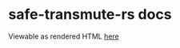 # safe-transmute-rs docs
Viewable as rendered HTML [here](https://cdn.rawgit.com/nabijaczleweli/safe-transmute-rs/doc/safe_transmute/index.html)
